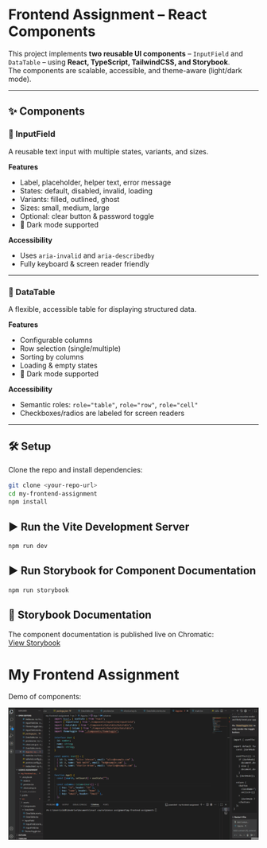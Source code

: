 # Frontend Assignment – React Components

This project implements **two reusable UI components** – `InputField` and `DataTable` – using **React, TypeScript, TailwindCSS, and Storybook**.  
The components are scalable, accessible, and theme-aware (light/dark mode).

---

## ✨ Components

### 🔹 InputField
A reusable text input with multiple states, variants, and sizes.

**Features**
- Label, placeholder, helper text, error message  
- States: default, disabled, invalid, loading  
- Variants: filled, outlined, ghost  
- Sizes: small, medium, large  
- Optional: clear button & password toggle  
- 🌙 Dark mode supported  

**Accessibility**
- Uses `aria-invalid` and `aria-describedby`  
- Fully keyboard & screen reader friendly  

---

### 🔹 DataTable
A flexible, accessible table for displaying structured data.

**Features**
- Configurable columns  
- Row selection (single/multiple)  
- Sorting by columns  
- Loading & empty states  
- 🌙 Dark mode supported  

**Accessibility**
- Semantic roles: `role="table"`, `role="row"`, `role="cell"`  
- Checkboxes/radios are labeled for screen readers  

---

## 🛠️ Setup

Clone the repo and install dependencies:

```bash
git clone <your-repo-url>
cd my-frontend-assignment
npm install
```

## ▶ Run the Vite Development Server
```bash
npm run dev
```
## ▶ Run Storybook for Component Documentation
```bash
npm run storybook
```
## 📘 Storybook Documentation

The component documentation is published live on Chromatic:  
 [View Storybook](https://main--74a0f16-example.chromatic.com)

# My Frontend Assignment

Demo of components:

![Demo](./public/Animation.gif)
